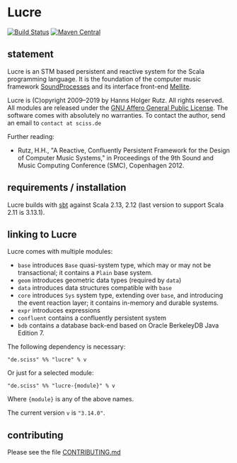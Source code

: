 # Lucre

[![Build Status](https://travis-ci.org/Sciss/Lucre.svg?branch=master)](https://travis-ci.org/Sciss/Lucre)
[![Maven Central](https://maven-badges.herokuapp.com/maven-central/de.sciss/lucre_2.12/badge.svg)](https://maven-badges.herokuapp.com/maven-central/de.sciss/lucre_2.12)

## statement

Lucre is an STM based persistent and reactive system for the Scala programming language. It is the foundation
of the computer music framework [SoundProcesses](https://git.iem.at/sciss/SoundProcesses) and its
interface front-end [Mellite](https://git.iem.at/sciss/Mellite).

Lucre is (C)opyright 2009&ndash;2019 by Hanns Holger Rutz. All rights reserved. 
All modules are released under 
the [GNU Affero General Public License](https://git.iem.at/sciss/Lucre/raw/master/LICENSE).
The software comes with absolutely no warranties. To contact the author, send an email to `contact at sciss.de`

Further reading:

 - Rutz, H.H., "A Reactive, Confluently Persistent Framework for the Design of Computer Music Systems," in Proceedings
   of the 9th Sound and Music Computing Conference (SMC), Copenhagen 2012.

## requirements / installation

Lucre builds with [sbt](http://www.scala-sbt.org/) against Scala 2.13, 2.12 (last version to support Scala 2.11 is 3.13.1).

## linking to Lucre

Lucre comes with multiple modules:

- `base` introduces `Base` quasi-system type, which may or may not be transactional;
  it contains a `Plain` base system.
- `geom` introduces geometric data types (required by `data`)
- `data` introduces data structures compatible with `base`
- `core` introduces `Sys` system type, extending over `base`, and introducing the
  event reaction layer; it contains in-memory and durable systems.
- `expr` introduces expressions
- `confluent` contains a confluently persistent system
- `bdb` contains a database back-end based on Oracle BerkeleyDB Java Edition 7.

The following dependency is necessary:

    "de.sciss" %% "lucre" % v

Or just for a selected module:

    "de.sciss" %% "lucre-{module}" % v

Where `{module}` is any of the above names.

The current version `v` is `"3.14.0"`.

## contributing

Please see the file [CONTRIBUTING.md](CONTRIBUTING.md)

